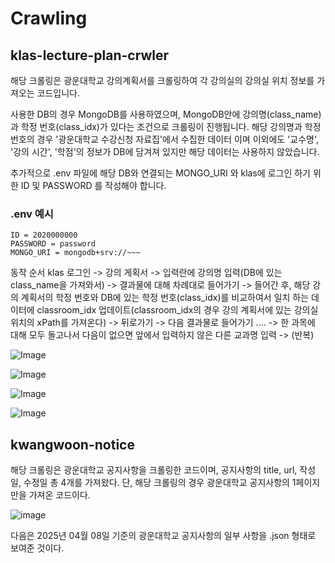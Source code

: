 # Crawling

## klas-lecture-plan-crwler
해당 크롤링은 광운대학교 강의계획서를 크롤링하여 각 강의실의 강의실 위치 정보를 가져오는 코드입니다.

사용한 DB의 경우 MongoDB를 사용하였으며,  MongoDB안에 강의명(class_name)과 학정 번호(class_idx)가 있다는 조건으로 크롤링이 진행됩니다. 
해당 강의명과 학정 번호의 경우 '광운대학교 수강신청 자료집'에서 수집한 데이터 이며 이외에도 '교수명', '강의 시간', '학점'의 정보가 DB에 담겨져 있지만
해당 데이터는 사용하지 않았습니다.

추가적으로 .env 파일에 해당 DB와 연결되는 MONGO_URI 와 klas에 로그인 하기 위한 ID 및 PASSWORD 를 작성해야 합니다. 

### .env 예시
``` 
ID = 2020000000
PASSWORD = password
MONGO_URI = mongodb+srv://~~~
```

동작 순서
klas 로그인 -> 강의 게획서 -> 입력란에 강의명 입력(DB에 있는 class_name을 가져와서) -> 결과물에 대해 차례대로 들어가기 -> 들어간 후, 해당 강의 계획서의 학정 번호와 DB에 있는 학정 번호(class_idx)를 비교하여서 일치 하는 데이터에 classroom_idx 업데이트(classroom_idx의 경우 강의 계획서에 있는 강의실 위치의 xPath를 가져온다) -> 뒤로가기 -> 다음 결과물로 들어가기 .... -> 한 과목에 대해 모두 돌고나서 다음이 없으면 앞에서 입력하지 않은 다른 교과명 입력 -> (반복)

![Image](https://github.com/user-attachments/assets/40ebc7b0-02ee-48ca-ad78-31c7037967ea)

![Image](https://github.com/user-attachments/assets/2cc4eb9b-ccb7-43fb-97e8-81fcbe18e4e1)

![Image](https://github.com/user-attachments/assets/d84d9ae5-4cab-4dfd-b1e5-a58af62693c7)

![Image](https://github.com/user-attachments/assets/52c77f64-f62b-4655-894d-bd1920675625)

## kwangwoon-notice

해당 크롤링은 광운대학교 공지사항을 크롤링한 코드이며, 공지사항의 title, url, 작성일, 수정일 총 4개를 가져왔다.
단, 해당 크롤링의 경우 광운대학교 공지사항의 1페이지만을 가져온 코드이다. 

![image](https://github.com/user-attachments/assets/3a635b54-c016-48a0-8ebb-b73626cbb2e3)

다음은 2025년 04월 08일 기준의 광운대학교 공지사항의 일부 사항을 .json 형태로 보여준 것이다.

